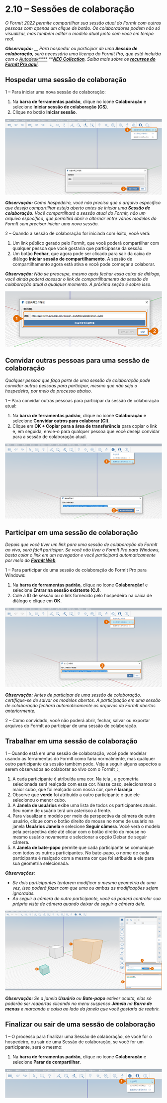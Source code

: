 # 2.10 – Sessões de colaboração

_O FormIt 2022 permite compartilhar sua sessão atual do FormIt com outras pessoas com apenas um clique de botão. Os colaboradores podem não só visualizar, mas também editar o modelo atual junto com você em tempo real._

_**Observação:** __ Para hospedar ou participar de uma_ _**Sessão de colaboração**, será necessário uma licença do FormIt Pro, que está incluída com o _[_Autodesk****_](https://www.autodesk.com.br/collections/architecture-engineering-construction/overview?plc=AECCOL\&term=1-YEAR\&support=ADVANCED\&quantity=1) _\*\*_[_**AEC Collection**_](https://www.autodesk.com.br/collections/architecture-engineering-construction/overview?plc=AECCOL\&term=1-YEAR\&support=ADVANCED\&quantity=1)_. Saiba mais sobre os_ [_**recursos do FormIt Pro aqui**_](https://formit.autodesk.com/#pro-callout)_._

## Hospedar uma sessão de colaboração

1 – Para iniciar uma nova sessão de colaboração:

1. Na **barra de ferramentas padrão**, clique no ícone **Colaboração** e selecione **Iniciar sessão de colaboração (CS)**.
2. Clique no botão **Iniciar sessão**.

![](<../../.gitbook/assets/0 (12).png>)

_**Observação:**_ _Como hospedeiro, você não precisa que o arquivo específico que deseja compartilhar esteja aberto antes de iniciar uma_ _**Sessão de colaboração**. Você compartilhará a sessão atual do FormIt, não um arquivo específico, que permitirá abrir e alternar entre vários modelos do FormIt sem precisar iniciar uma nova sessão._

2 – Quando a sessão de colaboração for iniciada com êxito, você verá:

1. Um link público gerado pelo FormIt, que você poderá compartilhar com qualquer pessoa que você gostaria que participasse da sessão.
2. Um botão **Fechar**, que agora pode ser clicado para sair da caixa de diálogo **Iniciar sessão de compartilhamento**. A sessão de compartilhamento agora está ativa e você pode começar a colaborar.

_**Observação:**_ _Não se preocupe, mesmo após fechar essa caixa de diálogo, você ainda poderá acessar o link de compartilhamento da sessão de colaboração atual a qualquer momento. A próxima seção é sobre isso._

![](<../../.gitbook/assets/1 (6).png>)

## Convidar outras pessoas para uma sessão de colaboração

_Qualquer pessoa que faça parte de uma sessão de colaboração pode convidar outras pessoas para participar, mesmo que não seja o hospedeiro, por meio do processo abaixo._

1 – Para convidar outras pessoas para participar da sessão de colaboração atual:

1. Na **barra de ferramentas padrão**, clique no ícone **Colaboração** e selecione **Convidar outros para colaborar (CI)**.
2. Clique em **OK + Copiar para a área de transferência** para copiar o link e, em seguida, envie-o para qualquer pessoa que você deseja convidar para a sessão de colaboração atual.

![](<../../.gitbook/assets/2 (6).png>)

## Participar em uma sessão de colaboração

_Depois que você tiver um link para uma sessão de colaboração do FormIt ao vivo, será fácil participar. Se você não tiver o FormIt Pro para Windows, basta colar o link em um navegador e você participará automaticamente por meio do_ [_**FormIt Web**_](https://formit.autodesk.com/app)_._

1 – Para participar de uma sessão de colaboração do FormIt Pro para Windows:

1. Na **barra de ferramentas padrão**, clique no ícone **Colaboração**f e selecione **Entrar na sessão existente (CJ)**.
2. Cole a ID de sessão ou o link fornecido pelo hospedeiro na caixa de diálogo e clique em **OK**.

![](<../../.gitbook/assets/3 (15).png>)

_**Observação:**_ _Antes de participar de uma sessão de colaboração, certifique-se de salvar os modelos abertos. A participação em uma sessão de colaboração fechará automaticamente os arquivos do FormIt abertos anteriormente._

2 – Como convidado, você não poderá abrir, fechar, salvar ou exportar arquivos do FormIt ao participar de uma sessão de colaboração.

## Trabalhar em uma sessão de colaboração

1 – Quando está em uma sessão de colaboração, você pode modelar usando as ferramentas do FormIt como faria normalmente, mas qualquer outro participante da sessão também pode. Veja a seguir alguns aspectos a serem observados ao colaborar ao vivo com o FormIt_:_

1. A cada participante é atribuída uma cor. Na tela **,** a geometria selecionada será realçada com essa cor. Nesse caso, selecionamos o maior cubo, que foi realçado com nossa cor, que é **laranja**.
2. Observe que **verde** foi atribuído a outro participante e que ele selecionou o menor cubo.
3. A **Janela de usuários** exibe uma lista de todos os participantes atuais. Seu nome de usuário terá um asterisco à frente.
4. Para visualizar o modelo por meio da perspectiva da câmera de outro usuário, clique com o botão direito do mouse no nome de usuário na janela **Usuários** **Janela** e selecione **Seguir câmera**. Você verá o modelo pela perspectiva dele até clicar com o botão direito do mouse no mesmo usuário novamente e selecionar a opção Deixar de seguir câmera.
5. A **Janela de bate-papo** permite que cada participante se comunique com todos os outros participantes. No bate-papo, o nome de cada participante é realçado com a mesma cor que foi atribuída a ele para sua geometria selecionada.

_**Observações:**_

* _Se dois participantes tentarem modificar a mesma geometria de uma vez, isso poderá fazer com que uma ou ambas as modificações sejam ignoradas._
* _Ao seguir a câmera de outro participante, você só poderá controlar sua própria vista de câmera quando deixar de seguir a câmera dele._

![](<../../.gitbook/assets/4 (4).png>)

_**Observação:**_ _Se a janela_ _**Usuário**_ _ou_ _**Bate-papo**_ _estiver oculta, elas só poderão ser reabertas clicando no menu suspenso_ _**Janela**_ _na_ _**Barra de menus** e marcando a caixa ao lado da janela que você gostaria de reabrir._

## Finalizar ou sair de uma sessão de colaboração

1 – O processo para finalizar uma Sessão de colaboração, se você for o hospedeiro, ou sair de uma Sessão de colaboração, se você for um participante, será o mesmo:

1. Na **barra de ferramentas padrão**, clique no ícone **Colaboração** e selecione **Parar de compartilhar**.

![](<../../.gitbook/assets/5 (14).png>)
